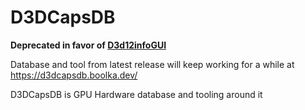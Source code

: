 # D3DCapsDB

**Deprecated in favor of [D3d12infoGUI](https://github.com/Devaniti/D3d12infoGUI)**

Database and tool from latest release will keep working for a while at https://d3dcapsdb.boolka.dev/

D3DCapsDB is GPU Hardware database and tooling around it
